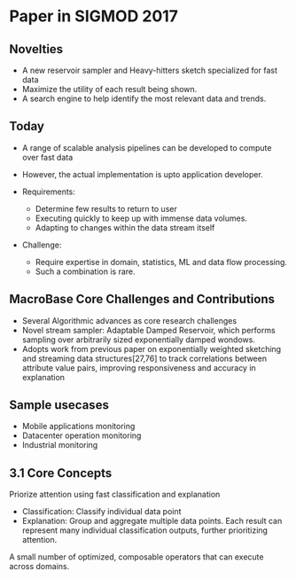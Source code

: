 # Paper in SIGMOD 2017

## Novelties
- A new reservoir sampler and Heavy-hitters sketch specialized for fast data
- Maximize the utility of each result being shown.
- A search engine to help identify the most relevant data and trends.

## Today
- A range of scalable analysis pipelines can be developed to compute over fast data
- However, the actual implementation is upto application developer.
- Requirements: 
  - Determine few results to return to user
  - Executing quickly to keep up with immense data volumes.
  - Adapting to changes within the data stream itself
  
 - Challenge:
   - Require expertise in domain, statistics, ML and data flow processing.
   - Such a combination is rare.
   
 ## MacroBase Core Challenges and Contributions
 - Several Algorithmic advances as core research challenges
 - Novel stream sampler: Adaptable Damped Reservoir, which performs sampling over arbitrarily sized exponentially damped wondows.
 - Adopts work from previous paper on exponentially weighted sketching and streaming data structures\[27,76\] to track correlations between attribute value pairs, improving responsiveness and accuracy in explanation
 
 
## Sample usecases
- Mobile applications monitoring
- Datacenter operation monitoring
- Industrial monitoring

## 3.1 Core Concepts
Priorize attention using fast classification and explanation
- Classification: Classify individual data point
- Explanation: Group and aggregate multiple data points. Each result can represent many individual classification outputs, further prioritizing attention. 

A small number of optimized, composable operators that can execute across domains.

